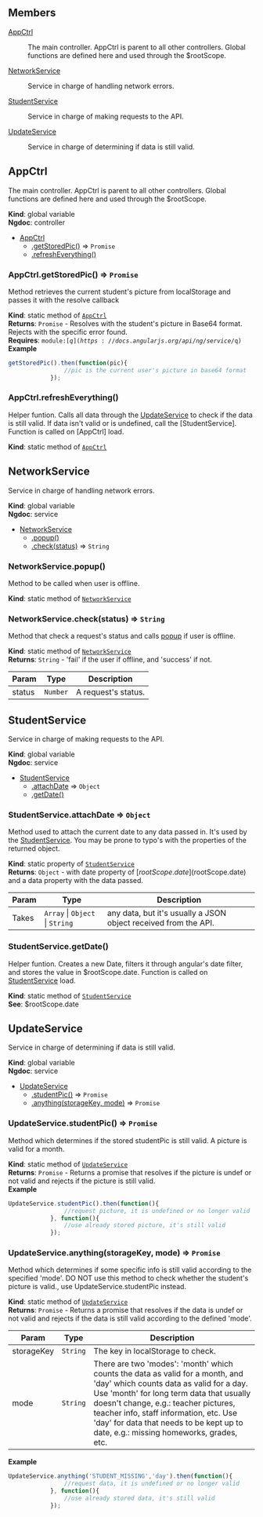 ## Members

<dl>
<dt><a href="#AppCtrl">AppCtrl</a></dt>
<dd><p>The main controller. AppCtrl is parent to all other controllers. Global functions are defined here and used through the $rootScope.</p>
</dd>
<dt><a href="#NetworkService">NetworkService</a></dt>
<dd><p>Service in charge of handling network errors.</p>
</dd>
<dt><a href="#StudentService">StudentService</a></dt>
<dd><p>Service in charge of making requests to the API.</p>
</dd>
<dt><a href="#UpdateService">UpdateService</a></dt>
<dd><p>Service in charge of determining if data is still valid.</p>
</dd>
</dl>

<a name="AppCtrl"></a>

## AppCtrl
The main controller. AppCtrl is parent to all other controllers. Global functions are defined here and used through the $rootScope.

**Kind**: global variable  
**Ngdoc**: controller  

* [AppCtrl](#AppCtrl)
    * [.getStoredPic()](#AppCtrl.getStoredPic) ⇒ <code>Promise</code>
    * [.refreshEverything()](#AppCtrl.refreshEverything)

<a name="AppCtrl.getStoredPic"></a>

### AppCtrl.getStoredPic() ⇒ <code>Promise</code>
Method retrieves the current student's picture from localStorage and passes it with the resolve callback

**Kind**: static method of <code>[AppCtrl](#AppCtrl)</code>  
**Returns**: <code>Promise</code> - Resolves with the student's picture in Base64 format. Rejects with the specific error found.  
**Requires**: <code>module:[$q](https://docs.angularjs.org/api/ng/service/$q)</code>  
**Example**  
```js
getStoredPic().then(function(pic){
				//pic is the current user's picture in base64 format
			});
```
<a name="AppCtrl.refreshEverything"></a>

### AppCtrl.refreshEverything()
Helper funtion. Calls all data through the [UpdateService](#UpdateService) to check if the data is still valid. If data isn't valid or is undefined, call the [StudentService].Function is called on [AppCtrl] load.

**Kind**: static method of <code>[AppCtrl](#AppCtrl)</code>  
<a name="NetworkService"></a>

## NetworkService
Service in charge of handling network errors.

**Kind**: global variable  
**Ngdoc**: service  

* [NetworkService](#NetworkService)
    * [.popup()](#NetworkService.popup)
    * [.check(status)](#NetworkService.check) ⇒ <code>String</code>

<a name="NetworkService.popup"></a>

### NetworkService.popup()
Method to be called when user is offline.

**Kind**: static method of <code>[NetworkService](#NetworkService)</code>  
<a name="NetworkService.check"></a>

### NetworkService.check(status) ⇒ <code>String</code>
Method that check a request's status and calls [popup](#NetworkService.popup) if user is offline.

**Kind**: static method of <code>[NetworkService](#NetworkService)</code>  
**Returns**: <code>String</code> - 'fail' if the user if offline, and 'success' if not.  

| Param | Type | Description |
| --- | --- | --- |
| status | <code>Number</code> | A request's status. |

<a name="StudentService"></a>

## StudentService
Service in charge of making requests to the API.

**Kind**: global variable  
**Ngdoc**: service  

* [StudentService](#StudentService)
    * [.attachDate](#StudentService.attachDate) ⇒ <code>Object</code>
    * [.getDate()](#StudentService.getDate)

<a name="StudentService.attachDate"></a>

### StudentService.attachDate ⇒ <code>Object</code>
Method used to attach the current date to any data passed in. It's used by the [StudentService](studentaccess.service:StudentService).You may be prone to typo's with the properties of the returned object.

**Kind**: static property of <code>[StudentService](#StudentService)</code>  
**Returns**: <code>Object</code> - with date property of [$rootScope.date]($rootScope.date) and a data property with the data passed.  

| Param | Type | Description |
| --- | --- | --- |
| Takes | <code>Array</code> &#124; <code>Object</code> &#124; <code>String</code> | any data, but it's usually a JSON object received from the API. |

<a name="StudentService.getDate"></a>

### StudentService.getDate()
Helper funtion. Creates a new Date, filters it through angular's date filter, and stores the value in $rootScope.date.Function is called on [StudentService](#StudentService) load.

**Kind**: static method of <code>[StudentService](#StudentService)</code>  
**See**: $rootScope.date  
<a name="UpdateService"></a>

## UpdateService
Service in charge of determining if data is still valid.

**Kind**: global variable  
**Ngdoc**: service  

* [UpdateService](#UpdateService)
    * [.studentPic()](#UpdateService.studentPic) ⇒ <code>Promise</code>
    * [.anything(storageKey, mode)](#UpdateService.anything) ⇒ <code>Promise</code>

<a name="UpdateService.studentPic"></a>

### UpdateService.studentPic() ⇒ <code>Promise</code>
Method which determines if the stored studentPic is still valid. A picture is valid for a month.

**Kind**: static method of <code>[UpdateService](#UpdateService)</code>  
**Returns**: <code>Promise</code> - Returns a promise that resolves if the picture is undef or not valid and rejects if the picture is still valid.  
**Example**  
```js
UpdateService.studentPic().then(function(){
				//request picture, it is undefined or no longer valid
			}, function(){
				//use already stored picture, it's still valid
			});
```
<a name="UpdateService.anything"></a>

### UpdateService.anything(storageKey, mode) ⇒ <code>Promise</code>
Method which determines if some specific info is still valid according to the specified 'mode'. DO NOT use this method to check whether the student's picture is valid., use UpdateService.studentPic instead.

**Kind**: static method of <code>[UpdateService](#UpdateService)</code>  
**Returns**: <code>Promise</code> - Returns a promise that resolves if the data is undef or not valid and rejects if the data is still valid according to the defined 'mode'.  

| Param | Type | Description |
| --- | --- | --- |
| storageKey | <code>String</code> | The key in localStorage to check. |
| mode | <code>String</code> | There are two 'modes': 'month' which counts the data as valid for a month, and 'day' which counts data as valid for a day. Use 'month' for long term data that usually doesn't change, e.g.: teacher pictures, teacher info, staff information, etc. Use 'day' for data that needs to be kept up to date, e.g.: missing homeworks, grades, etc. |

**Example**  
```js
UpdateService.anything('STUDENT_MISSING','day').then(function(){
				//request data, it is undefined or no longer valid
			}, function(){
				//use already stored data, it's still valid
			});
```
